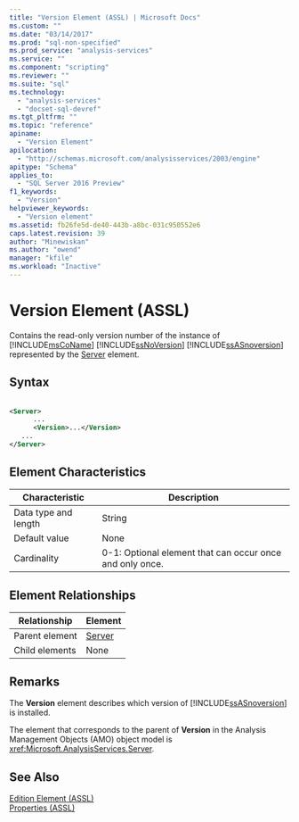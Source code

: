 ```yaml
---
title: "Version Element (ASSL) | Microsoft Docs"
ms.custom: ""
ms.date: "03/14/2017"
ms.prod: "sql-non-specified"
ms.prod_service: "analysis-services"
ms.service: ""
ms.component: "scripting"
ms.reviewer: ""
ms.suite: "sql"
ms.technology: 
  - "analysis-services"
  - "docset-sql-devref"
ms.tgt_pltfrm: ""
ms.topic: "reference"
apiname: 
  - "Version Element"
apilocation: 
  - "http://schemas.microsoft.com/analysisservices/2003/engine"
apitype: "Schema"
applies_to: 
  - "SQL Server 2016 Preview"
f1_keywords: 
  - "Version"
helpviewer_keywords: 
  - "Version element"
ms.assetid: fb26fe5d-de40-443b-a8bc-031c950552e6
caps.latest.revision: 39
author: "Minewiskan"
ms.author: "owend"
manager: "kfile"
ms.workload: "Inactive"
---
```

# Version Element (ASSL)
  Contains the read-only version number of the instance of [!INCLUDE[msCoName](../../../includes/msconame-md.md)] [!INCLUDE[ssNoVersion](../../../includes/ssnoversion-md.md)] [!INCLUDE[ssASnoversion](../../../includes/ssasnoversion-md.md)] represented by the [Server](../../../analysis-services/scripting/objects/server-element-assl.md) element.  
  
## Syntax  
  
```xml  
  
<Server>  
      ...  
      <Version>...</Version>  
   ...  
</Server>  
```  
  
## Element Characteristics  
  
|Characteristic|Description|  
|--------------------|-----------------|  
|Data type and length|String|  
|Default value|None|  
|Cardinality|0-1: Optional element that can occur once and only once.|  
  
## Element Relationships  
  
|Relationship|Element|  
|------------------|-------------|  
|Parent element|[Server](../../../analysis-services/scripting/objects/server-element-assl.md)|  
|Child elements|None|  
  
## Remarks  
 The **Version** element describes which version of [!INCLUDE[ssASnoversion](../../../includes/ssasnoversion-md.md)] is installed.  
  
 The element that corresponds to the parent of **Version** in the Analysis Management Objects (AMO) object model is <xref:Microsoft.AnalysisServices.Server>.  
  
## See Also  
 [Edition Element &#40;ASSL&#41;](../../../analysis-services/scripting/properties/edition-element-assl.md)   
 [Properties &#40;ASSL&#41;](../../../analysis-services/scripting/properties/properties-assl.md)  
  
  
